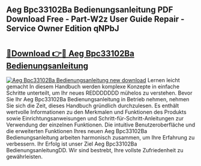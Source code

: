 ## Aeg Bpc33102Ba Bedienungsanleitung PDF Download Free - Part-W2z User Guide Repair - Service Owner Edition qNPbJ

# <h2><a href="http://df3u0h.blite.top/?on=Aeg+Bpc33102Ba+Bedienungsanleitung">🔗Download 👉🔴 Aeg Bpc33102Ba Bedienungsanleitung</a></h2>

[![Aeg Bpc33102Ba Bedienungsanleitung new download](https://i.imgur.com/lujVjoI.png)](http://df3u0h.blite.top/?on=Aeg+Bpc33102Ba+Bedienungsanleitung)
Lernen leicht gemacht In diesem Handbuch werden komplexe Konzepte in einfache Schritte unterteilt, um Ihr neues REDDDDDDD mühelos zu verstehen. Bevor Sie Ihr Aeg Bpc33102Ba Bedienungsanleitung in Betrieb nehmen, nehmen Sie sich die Zeit, dieses Handbuch gründlich durchzulesen. Es enthält wertvolle Informationen zu den Merkmalen und Funktionen des Produkts sowie Einrichtungsanweisungen und Schritt-für-Schritt-Anleitungen zur Verwendung der einzelnen Funktionen. Die intuitive Benutzeroberfläche und die erweiterten Funktionen Ihres neuen Aeg Bpc33102Ba Bedienungsanleitung arbeiten harmonisch zusammen, um Ihre Erfahrung zu verbessern. Ihr Erfolg ist unser Ziel Aeg Bpc33102Ba BedienungsanleitungDD. Wir sind bestrebt, Ihre vollste Zufriedenheit zu gewährleisten.
